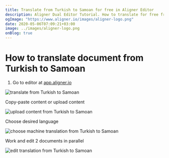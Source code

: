 ```yaml
---
title: Translate from Turkish to Samoan for free in Aligner Editor
description: Aligner Dual Editor Tutorial. How to translate for free from Turkish to Samoan. Aligner is multilingual document management platform. 
ogImage: "https://www.aligner.io/images/aligner-logo.png"
date: 2020-05-06T07:09:21+03:00
image: ../images/aligner-logo.png
onBlog: true
---
```


# How to translate document from Turkish to Samoan

1. Go to editor at [app.aligner.io](https://app.aligner.io "Aligner App web page")

![translate from Turkish to Samoan](../aligner-blank-editor.png "translate from Turkish to Samoan")

Copy-paste content or upload content

![upload content from Turkish to Samoan](../aligner-uploaded-document.png "upload content from Turkish to Samoan")

Choose desired language

![choose machine translation from Turkish to Samoan](../aligner-language-dropdown.png "choose machine translation from Turkish to Samoan")

Work and edit 2 documents in parallel

![edit translation from Turkish to Samoan](../aligner-double-sitded-editor.png "edit translation from Turkish to Samoan")


